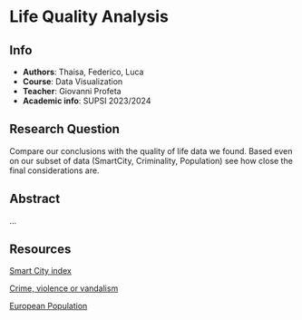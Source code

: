 # Life Quality Analysis


## Info
- **Authors**: Thaisa, Federico, Luca
- **Course**: Data Visualization
- **Teacher**: Giovanni Profeta
- **Academic info**: SUPSI 2023/2024


## Research Question
Compare our conclusions with the quality of life data we found. Based even on our subset of data (SmartCity, Criminality, Population) see how close the final considerations are.

## Abstract
...

## Resources
[Smart City index](https://www.kaggle.com/datasets/magdamonteiro/smart-cities-index-datasets/)

[Crime, violence or vandalism](https://ec.europa.eu/eurostat/databrowser/view/ilc_mddw06/default/table?lang=en)

[European Population](https://ec.europa.eu/eurostat/databrowser/view/tps00001/default/table?lang=en)
